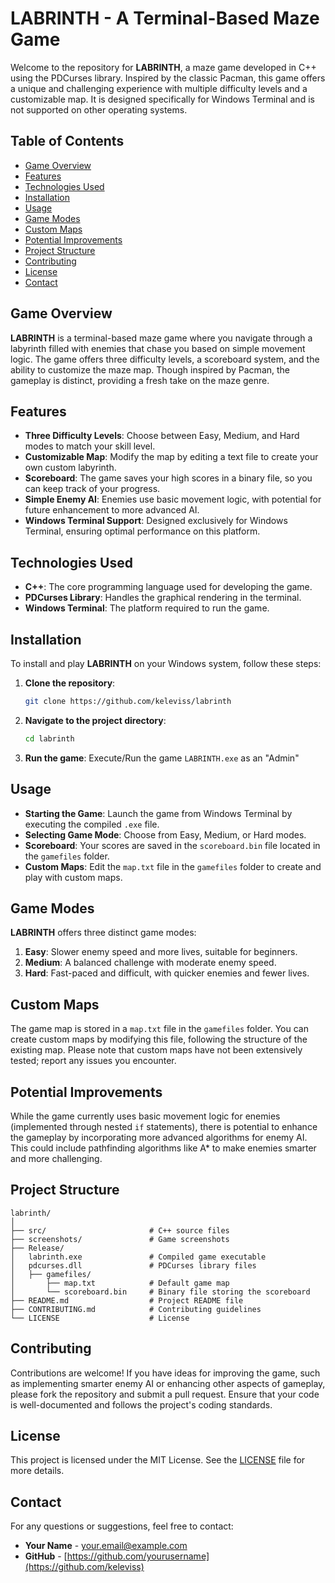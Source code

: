# LABRINTH - A Terminal-Based Maze Game

Welcome to the repository for **LABRINTH**, a maze game developed in C++ using the PDCurses library. Inspired by the classic Pacman, this game offers a unique and challenging experience with multiple difficulty levels and a customizable map. It is designed specifically for Windows Terminal and is not supported on other operating systems.

## Table of Contents

- [Game Overview](#game-overview)
- [Features](#features)
- [Technologies Used](#technologies-used)
- [Installation](#installation)
- [Usage](#usage)
- [Game Modes](#game-modes)
- [Custom Maps](#custom-maps)
- [Potential Improvements](#potential-improvements)
- [Project Structure](#project-structure)
- [Contributing](#contributing)
- [License](#license)
- [Contact](#contact)

## Game Overview

**LABRINTH** is a terminal-based maze game where you navigate through a labyrinth filled with enemies that chase you based on simple movement logic. The game offers three difficulty levels, a scoreboard system, and the ability to customize the maze map. Though inspired by Pacman, the gameplay is distinct, providing a fresh take on the maze genre.

## Features

- **Three Difficulty Levels**: Choose between Easy, Medium, and Hard modes to match your skill level.
- **Customizable Map**: Modify the map by editing a text file to create your own custom labyrinth.
- **Scoreboard**: The game saves your high scores in a binary file, so you can keep track of your progress.
- **Simple Enemy AI**: Enemies use basic movement logic, with potential for future enhancement to more advanced AI.
- **Windows Terminal Support**: Designed exclusively for Windows Terminal, ensuring optimal performance on this platform.

## Technologies Used

- **C++**: The core programming language used for developing the game.
- **PDCurses Library**: Handles the graphical rendering in the terminal.
- **Windows Terminal**: The platform required to run the game.

## Installation

To install and play **LABRINTH** on your Windows system, follow these steps:

1. **Clone the repository**:

   ```bash
   git clone https://github.com/keleviss/labrinth
   ```

2. **Navigate to the project directory**:

   ```bash
   cd labrinth
   ```

4. **Run the game**:
   Execute/Run the game `LABRINTH.exe` as an "Admin"
   

## Usage

- **Starting the Game**: Launch the game from Windows Terminal by executing the compiled `.exe` file.
- **Selecting Game Mode**: Choose from Easy, Medium, or Hard modes.
- **Scoreboard**: Your scores are saved in the `scoreboard.bin` file located in the `gamefiles` folder.
- **Custom Maps**: Edit the `map.txt` file in the `gamefiles` folder to create and play with custom maps.

## Game Modes

**LABRINTH** offers three distinct game modes:

1. **Easy**: Slower enemy speed and more lives, suitable for beginners.
2. **Medium**: A balanced challenge with moderate enemy speed.
3. **Hard**: Fast-paced and difficult, with quicker enemies and fewer lives.

## Custom Maps

The game map is stored in a `map.txt` file in the `gamefiles` folder. You can create custom maps by modifying this file, following the structure of the existing map. Please note that custom maps have not been extensively tested; report any issues you encounter.

## Potential Improvements

While the game currently uses basic movement logic for enemies (implemented through nested `if` statements), there is potential to enhance the gameplay by incorporating more advanced algorithms for enemy AI. This could include pathfinding algorithms like A* to make enemies smarter and more challenging.

## Project Structure

```plaintext
labrinth/
│
├── src/                       # C++ source files
├── screenshots/               # Game screenshots
├── Release/
│   labrinth.exe               # Compiled game executable
│   pdcurses.dll               # PDCurses library files
│   ├── gamefiles/
│       ├── map.txt            # Default game map
│       └── scoreboard.bin     # Binary file storing the scoreboard
├── README.md                  # Project README file
├── CONTRIBUTING.md            # Contributing guidelines
└── LICENSE                    # License
```

## Contributing

Contributions are welcome! If you have ideas for improving the game, such as implementing smarter enemy AI or enhancing other aspects of gameplay, please fork the repository and submit a pull request. Ensure that your code is well-documented and follows the project's coding standards.

## License

This project is licensed under the MIT License. See the [LICENSE](LICENSE) file for more details.

## Contact

For any questions or suggestions, feel free to contact:

- **Your Name** - [your.email@example.com](mailto:kelesidisvissarion@gmail.com)
- **GitHub** - [https://github.com/yourusername](https://github.com/keleviss)
